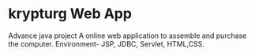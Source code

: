 # krypturg Web App
 Advance java project
A online web application to assemble and purchase the computer.
Environment- JSP, JDBC, Servlet, HTML,CSS.
